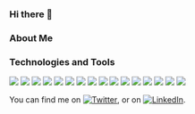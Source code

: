 ### Hi there 👋

### About Me

### Technologies and Tools


![](https://img.shields.io/badge/OS-Windows-informational?style=flat&logo=<LOGO_NAME>&logoColor=white&color=0088ff)
![](https://img.shields.io/badge/OS-Linux-informational?style=flat&logo=<LOGO_NAME>&logoColor=white&color=2bbc8a)
![](https://img.shields.io/badge/Editor-VSCode-informational?style=flat&logo=<LOGO_NAME>&logoColor=white&color=0088ff)
![](https://img.shields.io/badge/Code-Javascript-informational?style=flat&logo=<LOGO_NAME>&logoColor=white&color=2bbc8a)
![](https://img.shields.io/badge/Code-Node.js-informational?style=flat&logo=<LOGO_NAME>&logoColor=white&color=00ff2a)
![](https://img.shields.io/badge/Code-Python-informational?style=flat&logo=<LOGO_NAME>&logoColor=white&color=2bbc8a)
![](https://img.shields.io/badge/Code-Java-informational?style=flat&logo=<LOGO_NAME>&logoColor=white&color=2bbc8a)
![](https://img.shields.io/badge/Code-Dart-informational?style=flat&logo=<LOGO_NAME>&logoColor=white&color=00b3ff)
![](https://img.shields.io/badge/Tools-Docker-informational?style=flat&logo=<LOGO_NAME>&logoColor=white&color=00b3ff)
![](https://img.shields.io/badge/Tools-Flutter-informational?style=flat&logo=<LOGO_NAME>&logoColor=white&color=00b3ff)
![](https://img.shields.io/badge/Tools-Firebase-informational?style=flat&logo=<LOGO_NAME>&logoColor=white&color=ff9a03)
![](https://img.shields.io/badge/Tools-Amplify-informational?style=flat&logo=<LOGO_NAME>&logoColor=white&color=ff9a03)
![](https://img.shields.io/badge/Tools-MongoDB-informational?style=flat&logo=<LOGO_NAME>&logoColor=white&color=00ff2a)
![](https://img.shields.io/badge/Tools-PostgreSQL-informational?style=flat&logo=<LOGO_NAME>&logoColor=white&color=2bbc8a) 
![](https://img.shields.io/badge/Cloud-AWS-informational?style=flat&logo=<LOGO_NAME>&logoColor=white&color=ff9a03)
![](https://img.shields.io/badge/Cloud-Azure-informational?style=flat&logo=<LOGO_NAME>&logoColor=white&color=0088ff)



You can find me on [![Twitter][1.2]][1], or on [![LinkedIn][2.2]][2].


<!--Base64 encodes-->


<!-- Icons -->

[1.2]: http://i.imgur.com/wWzX9uB.png (twitter icon without padding)
[2.2]: https://raw.githubusercontent.com/MartinHeinz/MartinHeinz/master/linkedin-3-16.png (LinkedIn icon without padding)

<!-- Links to your social media accounts -->

[1]: https://twitter.com/berkeanday
[2]: https://www.linkedin.com/in/berkeanday/

<!--
**andyanday33/andyanday33** is a ✨ _special_ ✨ repository because its `README.md` (this file) appears on your GitHub profile.

Here are some ideas to get you started:

- 🔭 I’m currently working on ...
- 🌱 I’m currently learning ...
- 👯 I’m looking to collaborate on ...
- 🤔 I’m looking for help with ...
- 💬 Ask me about ...
- 📫 How to reach me: ...
- 😄 Pronouns: ...
- ⚡ Fun fact: ...
-->
